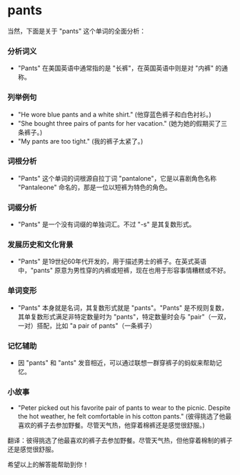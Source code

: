 # pants

当然，下面是关于 "pants" 这个单词的全面分析：

  

### 分析词义

  

*   "Pants" 在美国英语中通常指的是 "长裤"，在英国英语中则是对 "内裤" 的通称。

  

### 列举例句

  

*   "He wore blue pants and a white shirt." (他穿蓝色裤子和白色衬衫。)
*   "She bought three pairs of pants for her vacation." (她为她的假期买了三条裤子。)
*   "My pants are too tight." (我的裤子太紧了。)

  

### 词根分析

  

*   "Pants" 这个单词的词根源自拉丁词 "pantalone"，它是以喜剧角色名称 "Pantaleone" 命名的，那是一位以短裤为特色的角色。

  

### 词缀分析

  

*   "Pants" 是一个没有词缀的单独词汇。不过 "-s" 是其复数形式。

  

### 发展历史和文化背景

  

*   "Pants" 是19世纪60年代开发的，用于描述男士的裤子。在英式英语中，"pants" 原意为男性穿的内裤或短裤，现在也用于形容事情糟糕或不好。

  

### 单词变形

  

*   "Pants" 本身就是名词，其复数形式就是 "pants"。"Pants" 是不规则复数，其单复数形式满足非特定数量时为 "pants"，特定数量时会与 "pair"（一双，一对）搭配，比如 "a pair of pants"（一条裤子）

  

### 记忆辅助

  

*   因 "pants" 和 "ants" 发音相近，可以通过联想一群穿裤子的蚂蚁来帮助记忆。

  

### 小故事

  

*   "Peter picked out his favorite pair of pants to wear to the picnic. Despite the hot weather, he felt comfortable in his cotton pants." (彼得挑选了他最喜欢的裤子去参加野餐。尽管天气热，他穿着棉裤还是感觉很舒服。)

  

翻译：彼得挑选了他最喜欢的裤子去参加野餐。尽管天气热，但他穿着棉制的裤子还是感觉很舒服。

  

希望以上的解答能帮助到你！
